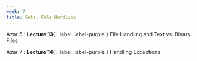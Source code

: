 ```yaml
---
week: 7
title: Sets, File Handling
---
```


Azar 5
: **Lecture 13**{: .label .label-purple } File Handling and Text vs. Binary Files

Azar 7
: **Lecture 14**{: .label .label-purple } Handling Exceptions
